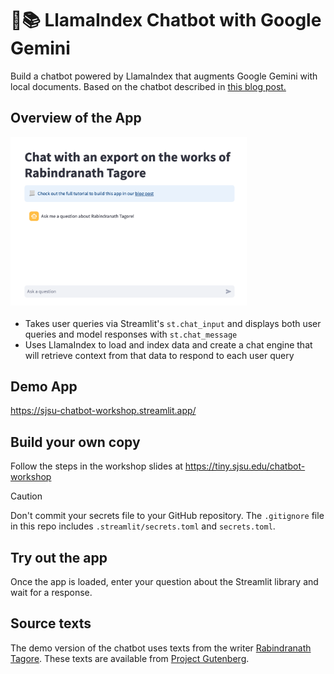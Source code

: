 # 🦙📚 LlamaIndex Chatbot with Google Gemini

Build a chatbot powered by LlamaIndex that augments Google Gemini with local documents. Based on the chatbot described in <a href="https://blog.streamlit.io/build-a-chatbot-with-custom-data-sources-powered-by-llamaindex/">this blog post.</a>

## Overview of the App

<img src="app-image.png" width="75%">

- Takes user queries via Streamlit's `st.chat_input` and displays both user queries and model responses with `st.chat_message`
- Uses LlamaIndex to load and index data and create a chat engine that will retrieve context from that data to respond to each user query

## Demo App

<a href="https://sjsu-chatbot-workshop.streamlit.app/">https://sjsu-chatbot-workshop.streamlit.app/</a>

## Build your own copy

Follow the steps in the workshop slides at <a href="https://tiny.sjsu.edu/chatbot-workshop">https://tiny.sjsu.edu/chatbot-workshop</a>

> [!CAUTION]
> Don't commit your secrets file to your GitHub repository. The `.gitignore` file in this repo includes `.streamlit/secrets.toml` and `secrets.toml`. 

## Try out the app

Once the app is loaded, enter your question about the Streamlit library and wait for a response.

## Source texts

The demo version of the chatbot uses texts from the writer <a href="https://www.nobelprize.org/prizes/literature/1913/tagore/biographical/">Rabindranath Tagore</a>. These texts are available from <a href="https://www.gutenberg.org/ebooks/search/?query=tagore&submit_search=Go%21"> Project Gutenberg</a>.
